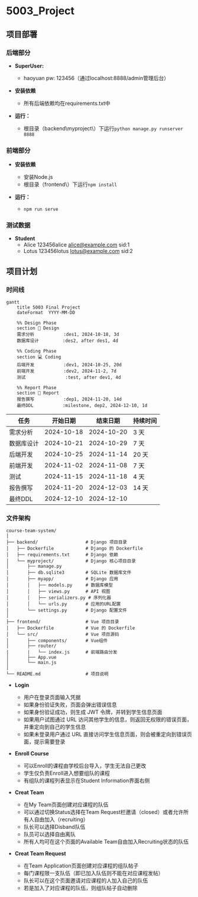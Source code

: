 # 5003_Project

## 项目部署

### 后端部分

- **SuperUser:**
  - haoyuan pw: 123456（通过localhost:8888/admin管理后台）

- **安装依赖**
  - 所有后端依赖均在requirements.txt中

- **运行：**
  - 根目录（backend\myproject\）下运行`python manage.py runserver 8888`

### 前端部分

- **安装依赖**
  - 安装Node.js
  - 根目录（frontend\）下运行`npm install`

- **运行：**
  - `npm run serve`

### 测试数据

- **Student**
  - Alice 123456alice alice@example.com sid:1
  - Lotus 123456lotus lotus@example.com sid:2


## 项目计划

### 时间线

```mermaid
gantt
    title 5003 Final Project
    dateFormat  YYYY-MM-DD

    %% Design Phase
    section 🎨 Design
    需求分析           :des1, 2024-10-18, 3d
    数据库设计         :des2, after des1, 4d

    %% Coding Phase
    section 💻 Coding
    后端开发           :dev1, 2024-10-25, 20d
    前端开发           :dev2, 2024-11-2, 7d
    测试               :test, after dev1, 4d

    %% Report Phase
    section 📝 Report
    报告撰写           :dep1, 2024-11-20, 14d
    最终DDL           :milestone, dep2, 2024-12-10, 1d

```

| **任务**       | **开始日期**   | **结束日期**   | **持续时间** |
| -------------- | -------------- | -------------- | ------------ |
|   需求分析     |   2024-10-18   |   2024-10-20   |   3 天       |
|   数据库设计   |   2024-10-21   |   2024-10-29   |   7 天       |
| 后端开发       | 2024-10-25     | 2024-11-14     | 20 天        |
| 前端开发       | 2024-11-02     | 2024-11-08     | 7 天         |
| 测试           | 2024-11-15     | 2024-11-18     | 4 天         |
| 报告撰写       | 2024-11-20     | 2024-12-03     | 14 天        |
| 最终DDL        | 2024-12-10     | 2024-12-10     |              |

### 文件架构

```
course-team-system/
│
├── backend/                  # Django 项目目录
│   ├── Dockerfile            # Django 的 Dockerfile
│   ├── requirements.txt      # Django 依赖
│   └── myproject/            # Django 核心项目目录
│       ├── manage.py
│       ├── db.sqlite3        # SQLite 数据库文件
│       ├── myapp/            # Django 应用
│       │   ├── models.py     # 数据库模型
│       │   ├── views.py      # API 视图
│       │   ├── serializers.py # 序列化器
│       │   └── urls.py       # 应用的URL配置
│       └── settings.py       # Django 配置文件
│
├── frontend/                 # Vue 项目目录
│   ├── Dockerfile            # Vue 的 Dockerfile
│   └── src/                  # Vue 项目源码
│       ├── components/       # Vue组件
│       ├── router/
|       |   └── index.js      # 前端路由分发
│       ├── App.vue
│       └── main.js
│
└── README.md                 # 项目说明

```

- **Login**
  - 用户在登录页面输入凭据
  - 如果身份验证失败，页面会弹出错误信息
  - 如果身份验证成功，则生成 JWT 令牌，并转到学生信息页面
  - 如果用户试图通过 URL 访问其他学生的信息，则返回无权限的错误页面，并重定向到自己的学生信息
  - 如果未登录用户通过 URL 直接访问学生信息页面，则会被重定向到错误页面，提示需要登录

- **Enroll Course**
  - 可以Enroll的课程由学校后台导入，学生无法自己更改
  - 学生仅负责Enroll进入想要组队的课程
  - 有组队的课程列表显示在Student Information界面右侧

- **Creat Team**
  - 在My Team页面创建对应课程的队伍
  - 可以通过切换Status选择在Team Request栏邀请（closed）或者允许所有人自由加入（recruiting）
  - 队长可以选择Disband队伍
  - 队员可以选择自由离队
  - 所有人均可在这个页面的Available Team自由加入Recruiting状态的队伍

- **Creat Team Request**
  - 在Team Application页面创建对应课程的组队帖子
  - 每门课程限一支队伍（即已加入队伍则不能在对应课程发帖）
  - 队长可以在这个页面邀请对应课程的人加入自己的队伍
  - 若是加入了对应课程的队伍，则组队帖子自动删除
